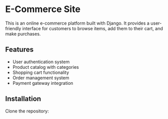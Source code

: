# E-Commerce Site

This is an online e-commerce platform built with Django. It provides a user-friendly interface for customers to browse items, add them to their cart, and make purchases.

## Features

- User authentication system
- Product catalog with categories
- Shopping cart functionality
- Order management system
- Payment gateway integration

## Installation

Clone the repository:
